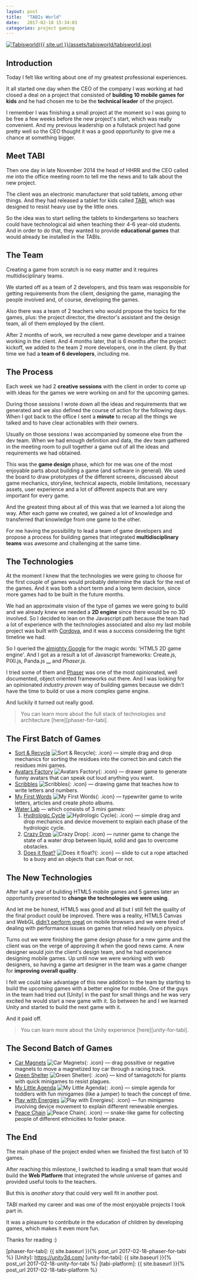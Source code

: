 ```yaml
---
layout: post
title:  "TABIs World"
date:   2017-02-18 15:34:03
categories: project gaming
---
```


[![Tabisworld]({{ site.url }}/assets/tabisworld/tabisworld.jpg)][tabisworld]

## Introduction

Today I felt like writing about one of my greatest professional experiences.

It all started one day when the CEO of the company I was working at had closed a deal on a project that consisted of **building 10 mobile games for kids** and he had chosen me to be the **technical leader** of the project.

I remember I was finishing a small project at the moment so I was going to be free a few weeks before the new project's start, which was really convenient. And my previous leadership on a fullstack project had gone pretty well so the CEO thought it was a good opportunity to give me a chance at something bigger.

## Meet TABI

Then one day in late November 2014 the head of HHRR and the CEO called me into the office meeting room to tell me the news and to talk about the new project.

The client was an electronic manufacturer that sold tablets, among other things. And they had released a tablet for kids called [TABI][tabisworld], which was designed to resist heavy use by the little ones.

So the idea was to start selling the tablets to kindergartens so teachers could have technological aid when teaching their 4-6 year-old students. And in order to do that, they wanted to provide **educational games** that would already be installed in the TABIs.

## The Team

Creating a game from scratch is no easy matter and it requires multidisciplinary teams.

We started off as a team of 2 developers, and this team was responsible for getting requirements from the client, designing the game, managing the people involved and, of course, developing the games.

Also there was a team of 2 teachers who would propose the topics for the games, plus: the project director, the director's assistant and the design team, all of them employed by the client.

After 2 months of work, we recruited a new game developer and a trainee working in the client. And 4 months later, that is 6 months after the project kickoff, we added to the team 2 more developers, one in the client. By that time we had a **team of 6 developers**, including me.

## The Process

Each week we had 2 **creative sessions** with the client in order to come up with ideas for the games we were working on and for the upcoming games.

During those sessions I wrote down all the ideas and requirements that we generated and we also defined the course of action for the following days. When I got back to the office I sent a **minute** to recap all the things we talked and to have clear actionables with their owners.

Usually on those sessions I was accompanied by someone else from the dev team. When we had enough definition and data, the dev team gathered in the meeting room to pull together a game out of all the ideas and requirements we had obtained.

This was the **game design** phase, which for me was one of the most enjoyable parts about building a game (and software in general). We used the board to draw prototypes of the different screens, discussed about game mechanics, storyline, technical aspects, mobile limitations, necessary assets, user experience and a lot of different aspects that are very important for every game.

And the greatest thing about all of this was that we learned a lot along the way. After each game we created, we gained a lot of knowledge and transferred that knowledge from one game to the other.

For me having the possibility to lead a team of game developers and propose a process for building games that integrated **multidisciplinary teams** was awesome and challenging at the same time.

## The Technologies

At the moment I knew that the technologies we were going to choose for the first couple of games would probably determine the stack for the rest of the games. And it was both a short term and a long term decision, since more games had to be built in the future months.

We had an approximate vision of the type of games we were going to build and we already knew we needed a **2D engine** since there would be no 3D involved. So I decided to lean on the Javascript path because the team had a lot of experience with the technologies associated and also my last mobile project was built with [Cordova], and it was a success considering the tight timeline we had.

So I queried the [almighty Google](http://bfy.tw/AiPi) for the magic words: 'HTML5 2D game engine'. And I got as a result a lot of Javascript frameworks: Create.js, PIXI.js, Panda.js [...][html5-engines] and _Phaser.js_.

I tried some of them and [Phaser] was one of the most opinionated, well documented, object oriented frameworks out there. And I was looking for an opinionated _industry proven_ way of building games because we didn't have the time to build or use a more complex game engine.

And luckily it turned out really good.

> You can learn more about the full stack of technologies and architecture [here][phaser-for-tabi].

## The First Batch of Games

* [Sort & Recycle] ![Sort & Recycle](/assets/tabisworld/game-icons/sort-and-recycle.png){: .icon} — simple drag and drop mechanics for sorting the residues into the correct bin and catch the residues mini games.
* [Avatars Factory] ![Avatars Factory](/assets/tabisworld/game-icons/avatars-factory.png){: .icon} — drawer game to generate funny avatars that can speak out loud anything you want.
* [Scribbles] ![Scribbles](/assets/tabisworld/game-icons/scribbles.png){: .icon} — drawing game that teaches how to write letters and numbers.
* [My First Words] ![My First Words](/assets/tabisworld/game-icons/my-first-words.png){: .icon} — typewriter game to write letters, articles and create photo albums.
* [Water Lab] — which consists of 3 mini games:
  1. [Hydrologic Cycle] ![Hydrologic Cycle](/assets/tabisworld/game-icons/the-water-cycle.png){: .icon} — simple drag and drop mechanics and device movement to explain each phase of the hydrologic cycle.
  2. [Crazy Drop] ![Crazy Drop](/assets/tabisworld/game-icons/crazy-drop.png){: .icon} — runner game to change the state of a water drop between liquid, solid and gas to overcome obstacles.
  3. [Does it float?] ![Does it float?](/assets/tabisworld/game-icons/does-it-float.png){: .icon} — slide to cut a rope attached to a buoy and an objects that can float or not.

## The New Technologies

After half a year of building HTML5 mobile games and 5 games later an opportunity presented to **change the technologies we were using**.

And let me be honest, HTML5 was good and all but I still felt the quality of the final product could be improved. There was a reality, HTML5 Canvas and WebGL [didn't perform great][mobile-performance] on mobile browsers and we were tired of dealing with performance issues on games that relied heavily on physics.

Turns out we were finishing the game design phase for a new game and the client was on the verge of approving it when the good news came. A new designer would join the client's design team, and he had experience designing mobile games. Up until now we were working with web designers, so having a game art designer in the team was a game changer for **improving overall quality**.

I felt we could take advantage of this new addition to the team by starting to build the upcoming games with a better engine for mobile. One of the guys in the team had tried out [Unity] in the past for small things and he was very excited he would start a new game with it. So between he and I we learned Unity and started to build the next game with it.

And it paid off.

> You can learn more about the Unity experience [here][unity-for-tabi].

## The Second Batch of Games

* [Car Magnets] ![Car Magnets](/assets/tabisworld/game-icons/car-magnets.png){: .icon} — drag possitive or negative magnets to move a magnetized toy car through a racing track.
* [Green Shelter] ![Green Shelter](/assets/tabisworld/game-icons/green-shelter.png){: .icon} — kind of tamagotchi for plants with quick minigames to resist plagues.
* [My Little Agenda] ![My Little Agenda](/assets/tabisworld/game-icons/my-first-calendar.png){: .icon} — simple agenda for toddlers with fun minigames (like a jumper) to teach the concept of time.
* [Play with Energies] ![Play with Energies](/assets/tabisworld/game-icons/playing-with-energies.png){: .icon} — fun minigames involving device movement to explain different renewable energies.
* [Peace Chain] ![Peace Chain](/assets/tabisworld/game-icons/peace-chain.png){: .icon} — snake-like game for collecting people of different ethnicities to foster peace.

## The End

The main phase of the project ended when we finished the first batch of 10 games.

After reaching this milestone, I switched to leading a small team that would build the **Web Platform** that integrated the whole universe of games and provided useful tools to the teachers.

But this is _another story_ that could very well fit in another post.

TABI marked my career and was one of the most enjoyable projects I took part in.

It was a pleasure to contribute in the education of children by developing games, which makes it even more fun.

Thanks for reading :)

[tabisworld]: http://www.tabisworld.com/
[html5-engines]: https://html5gameengine.com/tag/2d
[Cordova]: https://cordova.apache.org/
[Phaser]: http://phaser.io/
[mobile-performance]: http://www.html5gamedevs.com/topic/14036-how-to-improve-performance-on-mobile/
[phaser-for-tabi]: {{ site.baseurl }}{% post_url 2017-02-18-phaser-for-tabi %}
[Unity]: https://unity3d.com/
[unity-for-tabi]: {{ site.baseurl }}{% post_url 2017-02-18-unity-for-tabi %}
[tabi-platform]: {{ site.baseurl }}{% post_url 2017-02-18-tabi-platform %}

[Sort & Recycle post]: http://eurocase.com/clasifica-y-recicla-app-educativa-tabi
[Sort & Recycle]: https://play.google.com/store/apps/details?id=com.eurocase.reciclaje01
[Avatars Factory post]: http://eurocase.com/nueva-app-Tabi-fabrica-de-avatares
[Avatars Factory]: https://play.google.com/store/apps/details?id=com.eurocase.avatares01
[Scribbles post]: http://eurocase.com/nueva-app-Tabi-grafismos-con-boni
[Scribbles]: https://play.google.com/store/apps/details?id=com.eurocase.grafismos01
[My First Words post]: http://eurocase.com/press/detail/83
[My First Words]: https://play.google.com/store/apps/details?id=com.eurocase.textos01
[Water Lab]: http://eurocase.com/tabi-apps-para-pequenios-cientificos
[Hydrologic Cycle]: https://play.google.com/store/apps/details?id=com.eurocase.hydrologic_cycle
[Crazy Drop]: https://play.google.com/store/apps/details?id=com.eurocase.states_change
[Does it float?]: https://play.google.com/store/apps/details?id=com.eurocase.buoyancy
[Car Magnets post]: http://eurocase.com/press/detail/80
[Car Magnets]: https://play.google.com/store/apps/details?id=com.eurocase.Laboratorio02
[Green Shelter post]: http://eurocase.com/press/detail/86
[Green Shelter]: https://play.google.com/store/apps/details?id=com.eurocase.greenshelter
[My Little Agenda]: https://play.google.com/store/apps/details?id=com.eurocase.tabimylittleagenda
[Play With Energies]: https://play.google.com/store/apps/details?id=com.eurocase.playwithenergies
[Peace Chain]: https://play.google.com/store/apps/details?id=com.eurocase.peacechain
